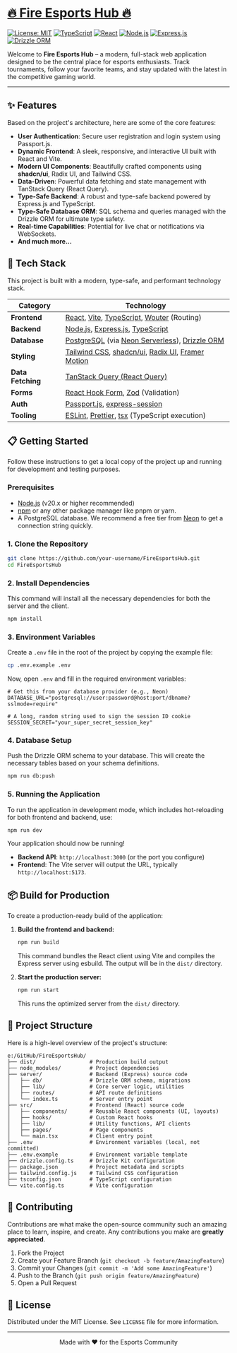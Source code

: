 # [🔥 Fire Esports Hub 🔥](https://fire-esports.vercel.app/)

[![License: MIT](https://img.shields.io/badge/License-MIT-yellow.svg)](https://opensource.org/licenses/MIT)
[![TypeScript](https://img.shields.io/badge/--typescript-blue?logo=typescript&logoColor=white)](https://www.typescriptlang.org/)
[![React](https://img.shields.io/badge/--react-black?logo=react&logoColor=61DAFB)](https://reactjs.org/)
[![Node.js](https://img.shields.io/badge/--node.js-green?logo=node.js&logoColor=white)](https://nodejs.org/)
[![Express.js](https://img.shields.io/badge/--express.js-gray?logo=express&logoColor=white)](https://expressjs.com/)
[![Drizzle ORM](https://img.shields.io/badge/--drizzle_orm-brightgreen?logo=drizzle&logoColor=white)](https://orm.drizzle.team/)

Welcome to **Fire Esports Hub** – a modern, full-stack web application designed to be the central place for esports enthusiasts. Track tournaments, follow your favorite teams, and stay updated with the latest in the competitive gaming world.

---

<!-- 
  TODO: Add a screenshot or a GIF of the application in action.
  <p align="center">
    <img src="path/to/your/screenshot.png" alt="Fire Esports Hub Screenshot" width="700">
  </p>
-->

## ✨ Features

Based on the project's architecture, here are some of the core features:

*   **User Authentication**: Secure user registration and login system using Passport.js.
*   **Dynamic Frontend**: A sleek, responsive, and interactive UI built with React and Vite.
*   **Modern UI Components**: Beautifully crafted components using **shadcn/ui**, Radix UI, and Tailwind CSS.
*   **Data-Driven**: Powerful data fetching and state management with TanStack Query (React Query).
*   **Type-Safe Backend**: A robust and type-safe backend powered by Express.js and TypeScript.
*   **Type-Safe Database ORM**: SQL schema and queries managed with the Drizzle ORM for ultimate type safety.
*   **Real-time Capabilities**: Potential for live chat or notifications via WebSockets.
*   **And much more...**

## 🚀 Tech Stack

This project is built with a modern, type-safe, and performant technology stack.

| Category          | Technology                                                                                                                                                             |
| ----------------- | ---------------------------------------------------------------------------------------------------------------------------------------------------------------------- |
| **Frontend**      | [React](https://reactjs.org/), [Vite](https://vitejs.dev/), [TypeScript](https://www.typescriptlang.org/), [Wouter](https://github.com/molefrog/wouter) (Routing)          |
| **Backend**       | [Node.js](https://nodejs.org/), [Express.js](https://expressjs.com/), [TypeScript](https://www.typescriptlang.org/)                                                        |
| **Database**      | [PostgreSQL](https://www.postgresql.org/) (via [Neon Serverless](https://neon.tech/)), [Drizzle ORM](https://orm.drizzle.team/)                                            |
| **Styling**       | [Tailwind CSS](https://tailwindcss.com/), [shadcn/ui](https://ui.shadcn.com/), [Radix UI](https://www.radix-ui.com/), [Framer Motion](https://www.framer.com/motion/)       |
| **Data Fetching** | [TanStack Query (React Query)](https://tanstack.com/query/latest)                                                                                                        |
| **Forms**         | [React Hook Form](https://react-hook-form.com/), [Zod](https://zod.dev/) (Validation)                                                                                    |
| **Auth**          | [Passport.js](http://www.passportjs.org/), [express-session](https://github.com/expressjs/session)                                                                       |
| **Tooling**       | [ESLint](https://eslint.org/), [Prettier](https://prettier.io/), [tsx](https://github.com/esbuild-kit/tsx) (TypeScript execution)                                          |

## 📋 Getting Started

Follow these instructions to get a local copy of the project up and running for development and testing purposes.

### Prerequisites

*   [Node.js](https://nodejs.org/en/download/) (v20.x or higher recommended)
*   [npm](https://www.npmjs.com/get-npm) or any other package manager like pnpm or yarn.
*   A PostgreSQL database. We recommend a free tier from [Neon](https://neon.tech) to get a connection string quickly.

### 1. Clone the Repository

```bash
git clone https://github.com/your-username/FireEsportsHub.git
cd FireEsportsHub
```

### 2. Install Dependencies

This command will install all the necessary dependencies for both the server and the client.

```bash
npm install
```

### 3. Environment Variables

Create a `.env` file in the root of the project by copying the example file:

```bash
cp .env.example .env
```

Now, open `.env` and fill in the required environment variables:

```env
# Get this from your database provider (e.g., Neon)
DATABASE_URL="postgresql://user:password@host:port/dbname?sslmode=require"

# A long, random string used to sign the session ID cookie
SESSION_SECRET="your_super_secret_session_key"
```

### 4. Database Setup

Push the Drizzle ORM schema to your database. This will create the necessary tables based on your schema definitions.

```bash
npm run db:push
```

### 5. Running the Application

To run the application in development mode, which includes hot-reloading for both frontend and backend, use:

```bash
npm run dev
```

Your application should now be running!
*   **Backend API**: `http://localhost:3000` (or the port you configure)
*   **Frontend**: The Vite server will output the URL, typically `http://localhost:5173`.

## 📦 Build for Production

To create a production-ready build of the application:

1.  **Build the frontend and backend:**
    ```bash
    npm run build
    ```
    This command bundles the React client using Vite and compiles the Express server using esbuild. The output will be in the `dist/` directory.

2.  **Start the production server:**
    ```bash
    npm run start
    ```
    This runs the optimized server from the `dist/` directory.

## 📂 Project Structure

Here is a high-level overview of the project's structure:

```
e:/GitHub/FireEsportsHub/
├── dist/                 # Production build output
├── node_modules/         # Project dependencies
├── server/               # Backend (Express) source code
│   ├── db/               # Drizzle ORM schema, migrations
│   ├── lib/              # Core server logic, utilities
│   ├── routes/           # API route definitions
│   └── index.ts          # Server entry point
├── src/                  # Frontend (React) source code
│   ├── components/       # Reusable React components (UI, layouts)
│   ├── hooks/            # Custom React hooks
│   ├── lib/              # Utility functions, API clients
│   ├── pages/            # Page components
│   └── main.tsx          # Client entry point
├── .env                  # Environment variables (local, not committed)
├── .env.example          # Environment variable template
├── drizzle.config.ts     # Drizzle Kit configuration
├── package.json          # Project metadata and scripts
├── tailwind.config.js    # Tailwind CSS configuration
├── tsconfig.json         # TypeScript configuration
└── vite.config.ts        # Vite configuration
```

## 🤝 Contributing

Contributions are what make the open-source community such an amazing place to learn, inspire, and create. Any contributions you make are **greatly appreciated**.

1.  Fork the Project
2.  Create your Feature Branch (`git checkout -b feature/AmazingFeature`)
3.  Commit your Changes (`git commit -m 'Add some AmazingFeature'`)
4.  Push to the Branch (`git push origin feature/AmazingFeature`)
5.  Open a Pull Request

## 📜 License

Distributed under the MIT License. See `LICENSE` file for more information.

---

<p align="center">
  Made with ❤️ for the Esports Community
</p>